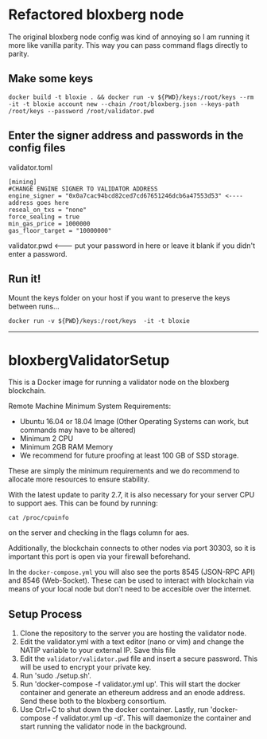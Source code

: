 
#  Refactored bloxberg node

The original bloxberg node config was kind of annoying so I am running it more like vanilla parity. This way you can pass command flags directly to parity.
## Make some keys
```
docker build -t bloxie . && docker run -v ${PWD}/keys:/root/keys --rm -it -t bloxie account new --chain /root/bloxberg.json --keys-path /root/keys --password /root/validator.pwd
```

## Enter the signer address and passwords in the config files

validator.toml
```
[mining]
#CHANGE ENGINE SIGNER TO VALIDATOR ADDRESS
engine_signer = "0x0a7cac94bcd82ced7cd67651246dcb6a47553d53" <---- address goes here
reseal_on_txs = "none"
force_sealing = true
min_gas_price = 1000000
gas_floor_target = "10000000"
```

validator.pwd <--- put your password in here or leave it blank if you didn't enter a password.

## Run it!

Mount the keys folder on your host if you want to preserve the keys between runs...
```
docker run -v ${PWD}/keys:/root/keys  -it -t bloxie
```

---
# bloxbergValidatorSetup
This is a Docker image for running a validator node on the bloxberg blockchain. 

Remote Machine Minimum System Requirements:
* Ubuntu 16.04 or 18.04 Image (Other Operating Systems can work, but commands may have to be altered)
* Minimum 2 CPU
* Minimum 2GB RAM Memory
* We recommend for future proofing at least 100 GB of SSD storage.

These are simply the minimum requirements and we do recommend to allocate more resources to ensure stability.

With the latest update to parity 2.7, it is also necessary for your server CPU to support aes. This can be found by running:

```
cat /proc/cpuinfo
```
on the server and checking in the flags column for aes.

Additionally, the blockchain connects to other nodes via port 30303, so it is important this port is open via your firewall beforehand.

In the `docker-compose.yml` you will also see the ports 8545 (JSON-RPC API) and 8546 (Web-Socket). These can be used to interact with blockchain via means of your local node but don't need to be accesible over the internet.

## Setup Process

1. Clone the repository to the server you are hosting the validator node.
2. Edit the validator.yml with a text editor (nano or vim) and change the NATIP variable to your external IP. Save this file
3. Edit the `validator/validator.pwd` file and insert a secure password. This will be used to encrypt your private key.
4. Run 'sudo ./setup.sh'.
5. Run 'docker-compose -f validator.yml up'. This will start the docker container and generate an ethereum address and an enode address. Send these both to the bloxberg consortium.
6. Use Ctrl+C to shut down the docker container. Lastly, run 'docker-compose -f validator.yml up -d'. This will daemonize the container and start running the validator node in the background.
